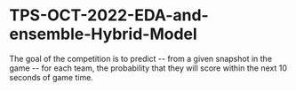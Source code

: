 # TPS-OCT-2022-EDA-and-ensemble-Hybrid-Model

The goal of the competition is to predict -- from a given snapshot in the game -- for each team, the probability that they will score within the next 10 seconds of game time.
